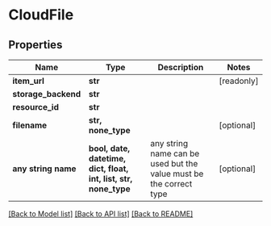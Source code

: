 # CloudFile


## Properties
Name | Type | Description | Notes
------------ | ------------- | ------------- | -------------
**item_url** | **str** |  | [readonly] 
**storage_backend** | **str** |  | 
**resource_id** | **str** |  | 
**filename** | **str, none_type** |  | [optional] 
**any string name** | **bool, date, datetime, dict, float, int, list, str, none_type** | any string name can be used but the value must be the correct type | [optional]

[[Back to Model list]](../README.md#documentation-for-models) [[Back to API list]](../README.md#documentation-for-api-endpoints) [[Back to README]](../README.md)


